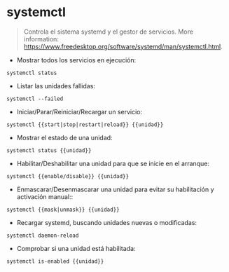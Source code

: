 # systemctl

> Controla el sistema systemd y el gestor de servicios.
> More information: <https://www.freedesktop.org/software/systemd/man/systemctl.html>.

- Mostrar todos los servicios en ejecución:

`systemctl status`

- Listar las unidades fallidas:

`systemctl --failed`

- Iniciar/Parar/Reiniciar/Recargar un servicio:

`systemctl {{start|stop|restart|reload}} {{unidad}}`

- Mostrar el estado de una unidad:

`systemctl status {{unidad}}`

- Habilitar/Deshabilitar una unidad para que se inicie en el arranque:

`systemctl {{enable/disable}} {{unidad}}`

- Enmascarar/Desenmascarar una unidad para evitar su habilitación y activación manual::

`systemctl {{mask|unmask}} {{unidad}}`

- Recargar systemd, buscando unidades nuevas o modificadas:

`systemctl daemon-reload`

- Comprobar si una unidad está habilitada:

`systemctl is-enabled {{unidad}}`
